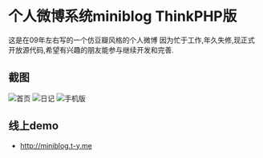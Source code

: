 个人微博系统miniblog ThinkPHP版
===============================
这是在09年左右写的一个仿豆瓣风格的个人微博
因为忙于工作,年久失修,现正式开放源代码,希望有兴趣的朋友能参与继续开发和完善.

截图
---
![首页](http://img1.douban.com/view/photo/photo/public/p721360981.jpg)
![日记](http://img1.douban.com/view/photo/photo/public/p721361120.jpg)
![手机版](http://img3.douban.com/view/photo/photo/public/p779564746.jpg)


线上demo
--------
+ http://miniblog.t-y.me
